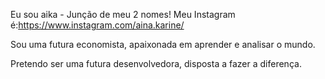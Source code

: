Eu sou aika - Junção de meu 2 nomes!
Meu Instagram é:https://www.instagram.com/aina.karine/

Sou uma futura economista, apaixonada em aprender e analisar o mundo.

Pretendo ser uma futura desenvolvedora, disposta a fazer a diferença.
